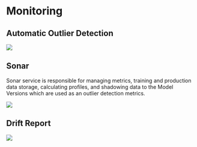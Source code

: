 # Monitoring

## Automatic Outlier Detection

![](../../.gitbook/assets/auto-od-service-diagram%20%281%29%20%284%29%20%282%29.png)

## Sonar

Sonar service is responsible for managing metrics, training and production data storage, calculating profiles, and shadowing data to the Model Versions which are used as an outlier detection metrics.

![](../../.gitbook/assets/sonar-service-diagram%20%281%29%20%284%29%20%283%29.png)

## Drift Report

![](../../.gitbook/assets/drift-report-service-diagram%20%281%29%20%284%29%20%281%29.png)


